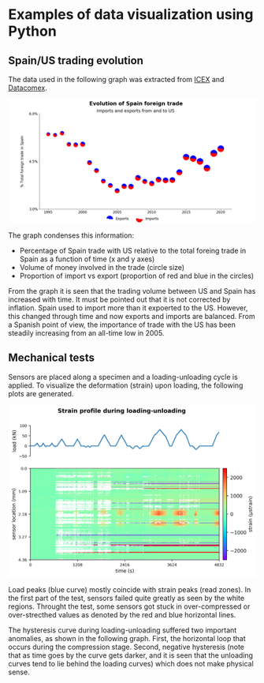 # Examples of data visualization using Python

## Spain/US trading evolution 

The data used in the following graph was extracted from [ICEX][1] and [Datacomex][2].

![imports_exports](images/imports_exports.png)

The graph condenses this information:
 * Percentage of Spain trade with US relative to the total foreing trade in Spain as a function of time (x and y axes)
 * Volume of money involved in the trade (circle size)
 * Proportion of import vs export (proportion of red and blue in the circles)

From the graph it is seen that the trading volume between US and Spain has increased with time. It must be pointed out that it is not corrected by inflation. Spain used to import more than it expoerted to the US. However, this changed through time and now exports and imports are balanced. From a Spanish point of view, the importance of trade with the US has been steadily increasing from an all-time low in 2005.

[1]:https://www.icex.es/icex/es/navegacion-principal/todos-nuestros-servicios/informacion-de-mercados/paises/navegacion-principal/el-pais/relaciones-bilaterales/index.html?idPais=US
[2]:https://datacomex.comercio.es/Data/Index


## Mechanical tests

Sensors are placed along a specimen and a loading-unloading cycle is applied. To visualize the deformation (strain) upon loading, the following plots are generated.

![strain_profile_vs_time](images/strain_profile_vs_time.png)

Load peaks (blue curve) mostly coincide with strain peaks (read zones). In the first part of the test, sensors failed quite greatly as seen by the white regions. Throught the test, some sensors got stuck in over-compressed or over-strecthed values as denoted by the red and blue horizontal lines.

The hysteresis curve during loading-unloading suffered two important anomalies, as shown in the following graph. First, the horizontal loop that occurs during the compression stage. Second, negative hysteresis (note that as time goes by the curve gets darker, and it is seen that the unloading curves tend to lie behind the loading curves) which does not make physical sense. 
